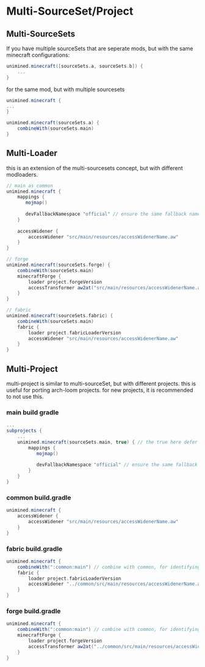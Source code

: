 # Multi-SourceSet/Project

## Multi-SourceSets

If you have multiple sourceSets that are seperate mods, but with the same minecraft configurations:
```gradle
unimined.minecraft([sourceSets.a, sourceSets.b]) {
    ...
}
```

for the same mod, but with multiple sourcesets
```gradle
unimined.minecraft {
...
}

unimined.minecraft(sourceSets.a) {
    combineWith(sourceSets.main)
}
```

## Multi-Loader

this is an extension of the multi-sourcesets concept, but with different modloaders.
```gradle
// main as common
unimined.minecraft {
    mappings {
       mojmap()
       
       devFallbackNamespace "official" // ensure the same fallback namespace
    }
    
    accessWidener {
        accessWidener "src/main/resources/accessWidenerName.aw"
    }
}

// forge
unimined.minecraft(sourceSets.forge) {
    combineWith(sourceSets.main)
    minecraftForge {
        loader project.forgeVersion
        accessTransformer aw2at("src/main/resources/accessWidenerName.aw")
    }
}

// fabric
unimined.minecraft(sourceSets.fabric) {
    combineWith(sourceSets.main)
    fabric {
        loader project.fabricLoaderVersion
        accessWidener "src/main/resources/accessWidenerName.aw"
    }
}
```

## Multi-Project

multi-project is similar to multi-sourceSet, but with different projects.
this is useful for porting arch-loom projects. for new projects, it is recommended to not use this.

### main build gradle
```gradle
...
subprojects {
    ...
    unimined.minecraft(sourceSets.main, true) { // the true here defer's loading until the next time unimined.minecraft is called, (in each subproject's build.gradle)
        mappings {
           mojmap()
           
           devFallbackNamespace "official" // ensure the same fallback namespace
        }
    }
}

```
### common build.gradle
```gradle
unimined.minecraft {
    accessWidener {
        accessWidener "src/main/resources/accessWidenerName.aw"
    }
}
```

### fabric build.gradle
```gradle
unimined.minecraft {
    combineWith(":common:main") // combine with common, for identifying both together as one mod for dev runs 
    fabric {
        loader project.fabricLoaderVersion
        accessWidener "../common/src/main/resources/accessWidenerName.aw"
    }
}
```

### forge build.gradle
```gradle
unimined.minecraft {
    combineWith(":common:main") // combine with common, for identifying both together as one mod for dev runs 
    minecraftForge {
        loader project.forgeVersion
        accessTransformer aw2at("../common/src/main/resources/accessWidenerName.aw")
    }
}
```